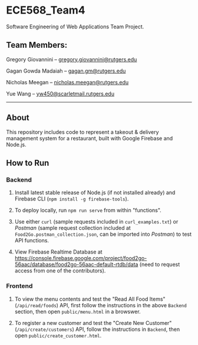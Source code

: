 # ECE568_Team4
Software Engineering of Web Applications Team Project.

## Team Members:

Gregory Giovannini – <gregory.giovannini@rutgers.edu>

Gagan Gowda Madaiah – <gagan.gm@rutgers.edu>

Nicholas Meegan – <nicholas.meegan@rutgers.edu>

Yue Wang – <yw450@scarletmail.rutgers.edu>

---

## About
This repository includes code to represent a takeout & delivery management system for a restaurant, built with Google Firebase and Node.js.

## How to Run
### Backend
1. Install latest stable release of Node.js (if not installed already) and Firebase CLI (`npm install -g firebase-tools`).

2. To deploy locally, run `npm run serve` from within "functions".

3. Use either `curl` (sample requests included in `curl_examples.txt`) or *Postman* (sample request collection included at `Food2Go.postman_collection.json`, can be imported into *Postman*) to test API functions.

4. View Firebase Realtime Database at https://console.firebase.google.com/project/food2go-56aac/database/food2go-56aac-default-rtdb/data (need to request access from one of the contributors).

### Frontend
1. To view the menu contents and test the "Read All Food Items" (`/api/read/foods`) API, first follow the instructions in the above `Backend` section, then open `public/menu.html` in a browswer.

2. To register a new customer and test the "Create New Customer" (`/api/create/customers`) API, follow the instructions in `Backend`, then open `public/create_customer.html`.
